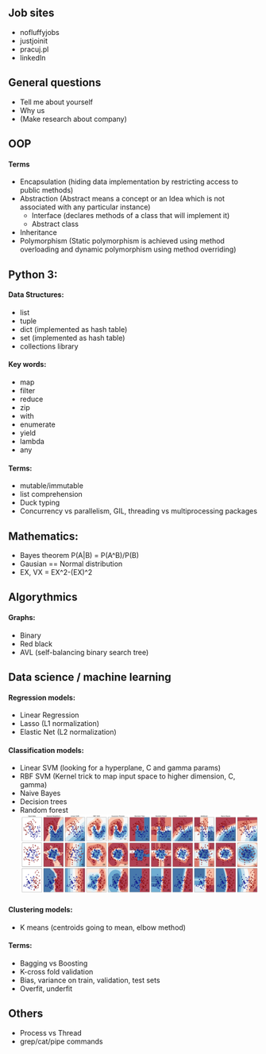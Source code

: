 ## Job sites
* nofluffyjobs
* justjoinit
* pracuj.pl
* linkedIn

## General questions
* Tell me about yourself
* Why us
* (Make research about company)

## OOP
#### Terms
* Encapsulation (hiding data implementation by restricting access to public methods)
* Abstraction (Abstract means a concept or an Idea which is not associated with any particular instance)
  * Interface (declares methods of a class that will implement it)
  * Abstract class
* Inheritance
* Polymorphism (Static polymorphism is achieved using method overloading and dynamic polymorphism using method overriding)


## Python 3:
#### Data Structures:
* list
* tuple
* dict (implemented as hash table)
* set  (implemented as hash table)
* collections library

#### Key words:
* map
* filter
* reduce
* zip
* with
* enumerate
* yield
* lambda
* any

#### Terms:
* mutable/immutable
* list comprehension 
* Duck  typing
* Concurrency vs parallelism, GIL, threading vs multiprocessing packages

## Mathematics:
* Bayes theorem P(A|B) = P(A^B)/P(B)
* Gausian == Normal distribution
* EX, VX = EX^2-(EX)^2

## Algorythmics
#### Graphs:
* Binary
* Red black
* AVL (self-balancing binary search tree)

## Data science / machine learning
#### Regression models:
* Linear Regression
* Lasso (L1 normalization)
* Elastic Net (L2 normalization)
#### Classification models:
* Linear SVM (looking for a hyperplane, C and gamma params)
* RBF SVM (Kernel trick to map input space to higher dimension, C, gamma)
* Naive Bayes
* Decision trees
* Random forest
![Screenshot](images/classifier_comparison.png?raw=true "Title")
#### Clustering models: 
* K means (centroids going to mean, elbow method)

#### Terms:
* Bagging vs Boosting
* K-cross fold validation
* Bias, variance on train, validation, test sets
* Overfit, underfit


## Others
* Process vs Thread
* grep/cat/pipe commands
